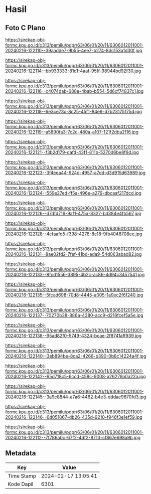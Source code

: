 # Hasil

## Foto C Plano

https://sirekap-obj-formc.kpu.go.id/c313/pemilu/pdpr/63/06/01/20/11/6306012011001-20240216-122110--39aadde7-9b55-4ee7-b274-8dc153a1d30f.jpg

https://sirekap-obj-formc.kpu.go.id/c313/pemilu/pdpr/63/06/01/20/11/6306012011001-20240216-122114--bb933333-81c1-4aaf-95ff-98944bd92f30.jpg

https://sirekap-obj-formc.kpu.go.id/c313/pemilu/pdpr/63/06/01/20/11/6306012011001-20240216-122116--c4074dab-688e-4bab-b554-5d6cf74837c1.jpg

https://sirekap-obj-formc.kpu.go.id/c313/pemilu/pdpr/63/06/01/20/11/6306012011001-20240216-122118--6e3ce73c-8c25-45f1-84e9-d7b23175175d.jpg

https://sirekap-obj-formc.kpu.go.id/c313/pemilu/pdpr/63/06/01/20/11/6306012011001-20240216-122119--a5890fa3-7c2c-480a-a107-121f2dba2f16.jpg

https://sirekap-obj-formc.kpu.go.id/c313/pemilu/pdpr/63/06/01/20/11/6306012011001-20240216-122121--f3b2d179-dafd-43f1-811b-5270d6be8f6d.jpg

https://sirekap-obj-formc.kpu.go.id/c313/pemilu/pdpr/63/06/01/20/11/6306012011001-20240216-122123--3f4eea44-924d-4957-a7dd-d3d915d63989.jpg

https://sirekap-obj-formc.kpu.go.id/c313/pemilu/pdpr/63/06/01/20/11/6306012011001-20240216-122124--559e27ed-ff5a-496e-a279-dbcaaf217dcd.jpg

https://sirekap-obj-formc.kpu.go.id/c313/pemilu/pdpr/63/06/01/20/11/6306012011001-20240216-122126--d7dfd716-9af1-475a-8327-bd384e4fb567.jpg

https://sirekap-obj-formc.kpu.go.id/c313/pemilu/pdpr/63/06/01/20/11/6306012011001-20240216-122128--4cfaafd5-f398-4278-8c18-9fb4048708ee.jpg

https://sirekap-obj-formc.kpu.go.id/c313/pemilu/pdpr/63/06/01/20/11/6306012011001-20240216-122131--8ae02fd2-7fef-41bd-ada9-54d063abad82.jpg

https://sirekap-obj-formc.kpu.go.id/c313/pemilu/pdpr/63/06/01/20/11/6306012011001-20240216-122133--8fcd1556-3895-4b2c-ac86-4d94c3457541.jpg

https://sirekap-obj-formc.kpu.go.id/c313/pemilu/pdpr/63/06/01/20/11/6306012011001-20240216-122135--5fcad698-70d8-4445-a005-1a9ec2f6f240.jpg

https://sirekap-obj-formc.kpu.go.id/c313/pemilu/pdpr/63/06/01/20/11/6306012011001-20240216-122137--70270b38-886a-4380-acc9-d216fcef5a5e.jpg

https://sirekap-obj-formc.kpu.go.id/c313/pemilu/pdpr/63/06/01/20/11/6306012011001-20240216-122138--95ad82f0-5749-4324-bcae-2f8741aff939.jpg

https://sirekap-obj-formc.kpu.go.id/c313/pemilu/pdpr/63/06/01/20/11/6306012011001-20240216-122140--3eb894be-8ca2-4266-b390-0b8c14224a4f.jpg

https://sirekap-obj-formc.kpu.go.id/c313/pemilu/pdpr/63/06/01/20/11/6306012011001-20240216-122142--65d718c5-6ccd-458c-9008-a26279a0a22a.jpg

https://sirekap-obj-formc.kpu.go.id/c313/pemilu/pdpr/63/06/01/20/11/6306012011001-20240216-122145--3a9c8844-a7a6-4462-b4e3-dddae9670fd3.jpg

https://sirekap-obj-formc.kpu.go.id/c313/pemilu/pdpr/63/06/01/20/11/6306012011001-20240216-122146--6d051867-db26-435d-9210-f946f3e1ef59.jpg

https://sirekap-obj-formc.kpu.go.id/c313/pemilu/pdpr/63/06/01/20/11/6306012011001-20240216-122112--7f786a0c-67f2-4df2-8713-cf867e698a9b.jpg


## Metadata

| Key        | Value               |
| ---------- | ------------------- |
| Time Stamp | 2024-02-17 13:05:41 |
| Kode Dapil | 6301                |



